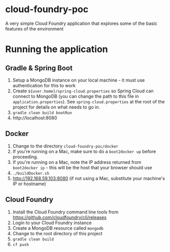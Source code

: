 # cloud-foundry-poc
A very simple Cloud Foundry application that explores some of the basic features of the environment

# Running the application

## Gradle & Spring Boot
1. Setup a MongoDB instance on your local machine - it must use authentication for this to work
1. Create `${user.home}/spring-cloud.properties` so Spring Cloud can connect to MongoDB (you can change the path to this file in `application.properties`).  See `spring-cloud.properties` at the root of the project for details on what needs to go in.
1. `gradle clean build bootRun`
1. http://localhost:8080

## Docker
1. Change to the directory `cloud-foundry-poc/docker`
1. If you're running on a Mac, make sure to do a `boot2docker up` before proceeding.  
1. If you're running on a Mac, note the IP address returned from `boot2docker ip` - this will be the host that your browser should use
1. `./buildDocker.sh`
1. http://192.168.59.103:8080 (if not using a Mac, substitute your machine's IP or hostname)

## Cloud Foundry
1. Install the Cloud Foundry command line tools from https://github.com/cloudfoundry/cli/releases
1. Login to your Cloud Foundry instance
1. Create a MongoDB resource called `mongodb`
1. Change to the root directory of this project
1. `gradle clean build`
1. `cf push`

